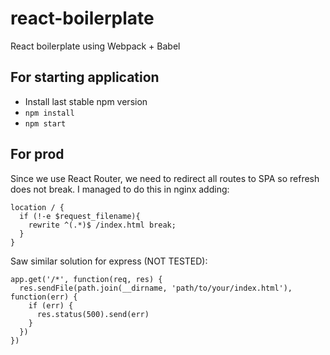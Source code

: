 # react-boilerplate
React boilerplate using Webpack + Babel

## For starting application
- Install last stable npm version
- `npm install`
- `npm start`

## For prod
Since we use React Router, we need to redirect all routes to SPA so refresh does not break. I managed to do this in nginx adding:

```
location / {
  if (!-e $request_filename){
    rewrite ^(.*)$ /index.html break;
  }
}
```

Saw similar solution for express (NOT TESTED):
```
app.get('/*', function(req, res) {
  res.sendFile(path.join(__dirname, 'path/to/your/index.html'), function(err) {
    if (err) {
      res.status(500).send(err)
    }
  })
})
```
